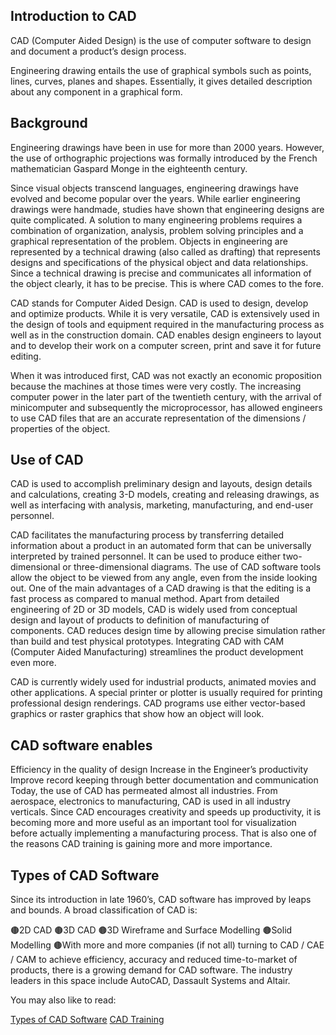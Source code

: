 ## Introduction to CAD
CAD (Computer Aided Design) is the use of computer software to design and document a product’s design process.

Engineering drawing entails the use of graphical symbols such as points, lines, curves, planes and shapes.  Essentially, it gives detailed description about any component in a graphical form.

## Background

Engineering drawings have been in use for more than 2000 years. However, the use of orthographic projections was formally introduced by the French mathematician Gaspard Monge in the eighteenth century.

Since visual objects transcend languages, engineering drawings have evolved and become popular over the years. While earlier engineering drawings were handmade, studies have shown that engineering designs are quite complicated. A solution to many engineering problems requires a combination of organization, analysis, problem solving principles and a graphical representation of the problem. Objects in engineering are represented by a technical drawing (also called as drafting) that represents designs and specifications of the physical object and data relationships. Since a technical drawing is precise and communicates all information of the object clearly, it has to be precise. This is where CAD comes to the fore.

CAD stands for Computer Aided Design. CAD is used to design, develop and optimize products. While it is very versatile, CAD is extensively used in the design of tools and equipment required in the manufacturing process as well as in the construction domain. CAD enables design engineers to layout and to develop their work on a computer screen, print and save it for future editing.

When it was introduced first, CAD was not exactly an economic proposition because the machines at those times were very costly. The increasing computer power in the later part of the twentieth century, with the arrival of minicomputer and subsequently the microprocessor, has allowed engineers to use CAD files that are an accurate representation of the dimensions / properties of the object.

## Use of CAD

CAD is used to accomplish preliminary design and layouts, design details and calculations, creating 3-D models, creating and releasing drawings, as well as interfacing with analysis, marketing, manufacturing, and end-user personnel. 

CAD facilitates the manufacturing process by transferring detailed information about a product in an automated form that can be universally interpreted by trained personnel. It can be used to produce either two-dimensional or three-dimensional diagrams. The use of CAD software tools allow the object to be viewed from any angle, even from the inside looking out. One of the main advantages of a CAD drawing is that the editing is a fast process as compared to manual method. Apart from detailed engineering of 2D or 3D models, CAD is widely used from conceptual design and layout of products to definition of manufacturing of components. CAD reduces design time by allowing precise simulation rather than build and test physical prototypes. Integrating CAD with CAM (Computer Aided Manufacturing) streamlines the product development even more.

CAD is currently widely used for industrial products, animated movies and other applications. A special printer or plotter is usually required for printing professional design renderings. CAD programs use either vector-based graphics or raster graphics that show how an object will look. 

## CAD software enables

Efficiency in the quality of design
Increase in the Engineer’s productivity
Improve record keeping through better documentation and communication
Today, the use of CAD has permeated almost all industries. From aerospace, electronics to manufacturing, CAD is used in all industry verticals. Since CAD encourages creativity and speeds up productivity, it is becoming more and more useful as an important tool for visualization before actually implementing a manufacturing process. That is also one of the reasons CAD training is gaining more and more importance. 

## Types of CAD Software

Since its introduction in late 1960’s, CAD software has improved by leaps and bounds.  A broad classification of CAD is:

🟤2D CAD
🟤3D CAD
🟤3D Wireframe and Surface Modelling
🟤Solid Modelling
🟤With more and more companies (if not all) turning to CAD / CAE / CAM to achieve efficiency, accuracy and reduced time-to-market of products, there is a growing demand for CAD software. The industry leaders in this space include AutoCAD, Dassault Systems and Altair.

You may also like to read:

[Types of CAD Software]()
[CAD Training]()